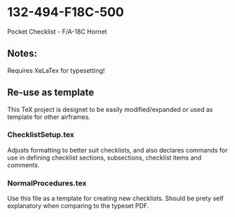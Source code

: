 # 132-494-F18C-500
Pocket  Checklist - F/A-18C Hornet

## Notes:
Requires XeLaTex for typesetting!

## Re-use as template
This TeX project is designet to be easily modified/expanded or used as template for other airframes.

### ChecklistSetup.tex
Adjusts formatting to better suit checklists, and also declares commands for use in defining checklist sections, subsections, checklist items and comments.

### NormalProcedures.tex
Use this file as a template for creating new checklists. Should be prety self explanatory when comparing to the typeset PDF.
